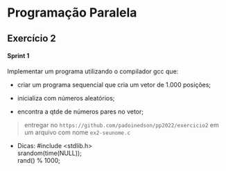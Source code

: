 # Programação Paralela

## Exercício 2


#### Sprint 1
 
Implementar um programa utilizando o compilador gcc que:

- criar um programa sequencial que cria um vetor de 1.000 posições;

- inicializa com números aleatórios;

- encontra a qtde de números pares no vetor;

> entregar no `https://github.com/padoinedson/pp2022/exercicio2` em um arquivo com nome `ex2-seunome.c`
 
 

- Dicas:
	#include <stdlib.h>  
    srandom(time(NULL));  
	rand() % 1000;  


 